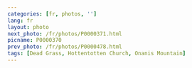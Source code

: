 ```yaml
---
categories: [fr, photos, '']
lang: fr
layout: photo
next_photo: /fr/photos/P0000371.html
picname: P0000370
prev_photo: /fr/photos/P0000478.html
tags: [Dead Grass, Hottentotten Church, Onanis Mountain]
---
```

